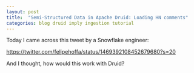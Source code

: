 ```yaml
---
layout: post
title:  "Semi-Structured Data in Apache Druid: Loading HN comments"
categories: blog druid imply ingestion tutorial
---
```


Today I came across this tweet by a Snowflake engineer:

https://twitter.com/felipehoffa/status/1469392108452679680?s=20

And I thought, how would this work with Druid?
